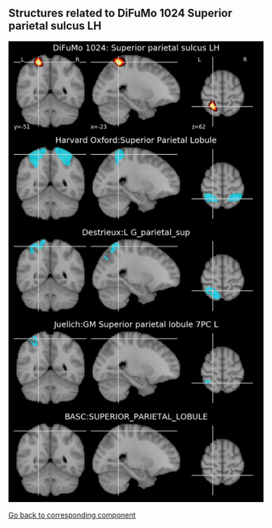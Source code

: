 


## Structures related to DiFuMo 1024 Superior parietal sulcus LH

![618](618.jpg "Structures related to DiFuMo 1024 Superior parietal sulcus LH")

[Go back to corresponding component](https://parietal-inria.github.io/DiFuMo/1024/html/618.html)